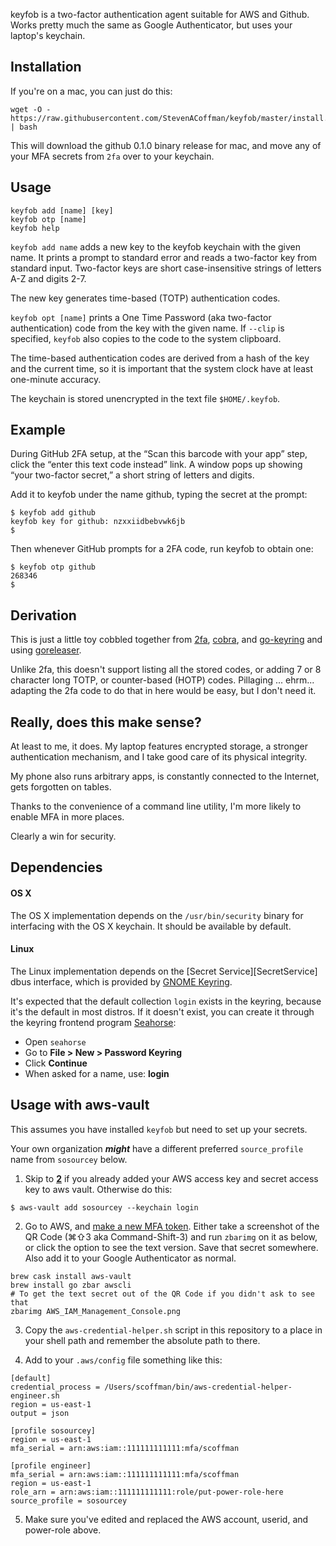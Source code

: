 keyfob is a two-factor authentication agent suitable for AWS and Github. Works pretty much the same as Google Authenticator, but uses your laptop's keychain.

## Installation

If you're on a mac, you can just do this:

    wget -O - https://raw.githubusercontent.com/StevenACoffman/keyfob/master/install.sh | bash


This will download the github 0.1.0 binary release for mac, and move any of your MFA secrets from `2fa` over to your keychain.

## Usage

    keyfob add [name] [key]
    keyfob otp [name]
    keyfob help

`keyfob add name` adds a new key to the keyfob keychain with the given name. It
prints a prompt to standard error and reads a two-factor key from standard
input. Two-factor keys are short case-insensitive strings of letters A-Z and
digits 2-7.

The new key generates time-based (TOTP) authentication codes.

`keyfob opt [name]` prints a One Time Password (aka two-factor authentication) code from the key with the
given name. If `--clip` is specified, `keyfob` also copies to the code to the system
clipboard.

The time-based authentication codes are derived from a hash of the
key and the current time, so it is important that the system clock have at
least one-minute accuracy.

The keychain is stored unencrypted in the text file `$HOME/.keyfob`.

## Example

During GitHub 2FA setup, at the “Scan this barcode with your app” step,
click the “enter this text code instead” link. A window pops up showing
“your two-factor secret,” a short string of letters and digits.

Add it to keyfob under the name github, typing the secret at the prompt:

    $ keyfob add github
    keyfob key for github: nzxxiidbebvwk6jb
    $

Then whenever GitHub prompts for a 2FA code, run keyfob to obtain one:

    $ keyfob otp github
    268346
    $

## Derivation

This is just a little toy cobbled together from [2fa](https://github.com/rsc/2fa/), [cobra](https://github.com/spf13/cobra), and [go-keyring](https://github.com/zalando/go-keyring) and using [goreleaser](https://github.com/goreleaser/goreleaser).

Unlike 2fa, this doesn't support listing all the stored codes, or adding 7 or 8 character long TOTP, or counter-based (HOTP) codes. Pillaging ... ehrm... adapting the 2fa code to do that in here would be easy, but I don't need it.

## Really, does this make sense?

At least to me, it does. My laptop features encrypted storage, a stronger authentication mechanism, and I take good care of its physical integrity.

My phone also runs arbitrary apps, is constantly connected to the Internet, gets forgotten on tables.

Thanks to the convenience of a command line utility, I'm more likely to enable MFA in more places.

Clearly a win for security.

## Dependencies

#### OS X

The OS X implementation depends on the `/usr/bin/security` binary for
interfacing with the OS X keychain. It should be available by default.

#### Linux

The Linux implementation depends on the [Secret Service][SecretService] dbus
interface, which is provided by [GNOME Keyring](https://wiki.gnome.org/Projects/GnomeKeyring).

It's expected that the default collection `login` exists in the keyring, because
it's the default in most distros. If it doesn't exist, you can create it through the
keyring frontend program [Seahorse](https://wiki.gnome.org/Apps/Seahorse):

 * Open `seahorse`
 * Go to **File > New > Password Keyring**
 * Click **Continue**
 * When asked for a name, use: **login**
 
 
## Usage with aws-vault

This assumes you have installed `keyfob` but need to set up your secrets.

Your own organization __*might*__ have a different preferred `source_profile` name from `sosourcey` below.

1. Skip to **[2](#2)** if you already added your AWS access key and secret access key to aws vault. Otherwise do this:
```
$ aws-vault add sosourcey --keychain login
```
2. <a name="2"></a>Go to AWS, and [make a new MFA token](https://docs.aws.amazon.com/IAM/latest/UserGuide/id_credentials_mfa_enable_virtual.html#enable-virt-mfa-for-iam-user). Either take a screenshot of the QR Code (⌘⇧3 aka Command-Shift-3) and run `zbarimg` on it as below, or click the option to see the text version. Save that secret somewhere. Also add it to your Google Authenticator as normal.
```
brew cask install aws-vault
brew install go zbar awscli
# To get the text secret out of the QR Code if you didn't ask to see that
zbarimg AWS_IAM_Management_Console.png
```
3. Copy the `aws-credential-helper.sh` script in this repository to a place in your shell path and remember the absolute path to there. 

4. Add to your `.aws/config` file something like this:
```
[default]
credential_process = /Users/scoffman/bin/aws-credential-helper-engineer.sh
region = us-east-1
output = json
 
[profile sosourcey]
region = us-east-1
mfa_serial = arn:aws:iam::111111111111:mfa/scoffman
 
[profile engineer]
mfa_serial = arn:aws:iam::111111111111:mfa/scoffman
region = us-east-1
role_arn = arn:aws:iam::111111111111:role/put-power-role-here
source_profile = sosourcey
```
5. Make sure you've edited and replaced the AWS account, userid, and power-role above.

